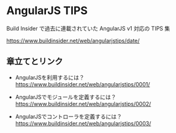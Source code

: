 # AngularJS TIPS

Build Insider で過去に連載されていた AngularJS v1 対応の TIPS 集

https://www.buildinsider.net/web/angularjstips/date/

## 章立てとリンク

* AngularJSを利用するには？  
  https://www.buildinsider.net/web/angularjstips/0001/

* AngularJSでモジュールを定義するには？  
  https://www.buildinsider.net/web/angularjstips/0002/

* AngularJSでコントローラを定義するには？  
  https://www.buildinsider.net/web/angularjstips/0003/ 
